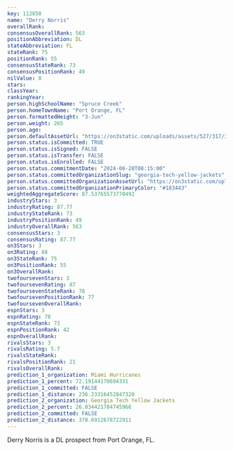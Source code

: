 ```yaml
---
key: 112850
name: "Derry Norris"
overallRank: 
consensusOverallRank: 563
positionAbbreviation: DL
stateAbbreviation: FL
stateRank: 75
positionRank: 55
consensusStateRank: 73
consensusPositionRank: 49
nilValue: 0
stars: 
classYear: 
rankingYear: 
person.highSchoolName: "Spruce Creek"
person.homeTownName: "Port Orange, FL"
person.formattedHeight: "3-Jun"
person.weight: 265
person.age: 
person.defaultAssetUrl: "https://on3static.com/uploads/assets/527/317/317527.png"
person.status.isCommitted: TRUE
person.status.isSigned: FALSE
person.status.isTransfer: FALSE
person.status.isEnrolled: FALSE
person.status.commitmentDate: "2024-06-28T08:15:00"
person.status.committedOrganizationSlug: "georgia-tech-yellow-jackets"
person.status.committedOrganizationAssetUrl: "https://on3static.com/uploads/assets/767/214/214767.svg"
person.status.committedOrganizationPrimaryColor: "#183443"
weightedAggregateScore: 87.53765573770492
industryStars: 3
industryRating: 87.77
industryStateRank: 73
industryPositionRank: 49
industryOverallRank: 563
consensusStars: 3
consensusRating: 87.77
on3Stars: 3
on3Rating: 88
on3StateRank: 75
on3PositionRank: 55
on3OverallRank: 
twofoursevenStars: 3
twofoursevenRating: 87
twofoursevenStateRank: 78
twofoursevenPositionRank: 77
twofoursevenOverallRank: 
espnStars: 3
espnRating: 78
espnStateRank: 73
espnPositionRank: 42
espnOverallRank: 
rivalsStars: 3
rivalsRating: 5.7
rivalsStateRank: 
rivalsPositionRank: 21
rivalsOverallRank: 
prediction_1_organization: Miami Hurricanes
prediction_1_percent: 72.19144170694331
prediction_1_committed: FALSE
prediction_1_distance: 236.23316452847328
prediction_2_organization: Georgia Tech Yellow Jackets
prediction_2_percent: 26.034421784745966
prediction_2_committed: FALSE
prediction_2_distance: 378.6912678722911
---
```

Derry Norris is a DL prospect from Port Orange, FL.